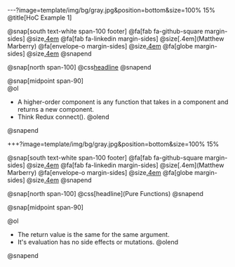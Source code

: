 ---?image=template/img/bg/gray.jpg&position=bottom&size=100% 15%
@title[HoC Example 1]

@snap[south text-white span-100 footer]
@fa[fab fa-github-square margin-sides]
@size[.4em](marberrym)
@fa[fab fa-linkedin margin-sides]
@size[.4em](Matthew Marberry)
@fa[envelope-o margin-sides]
@size[.4em](marberrym@gmail.com)
@fa[globe margin-sides]
@size[.4em](matthew-marberry.com)
@snapend

@snap[north span-100]
@css[headline](HoC's)
@snapend

@snap[midpoint span-90]
<br>
@ol 
- A higher-order component is any function that takes in a component and returns a new component.
- Think Redux connect().
@olend

@snapend


+++?image=template/img/bg/gray.jpg&position=bottom&size=100% 15%

@snap[south text-white span-100 footer]
@fa[fab fa-github-square margin-sides]
@size[.4em](marberrym)
@fa[fab fa-linkedin margin-sides]
@size[.4em](Matthew Marberry)
@fa[envelope-o margin-sides]
@size[.4em](marberrym@gmail.com)
@fa[globe margin-sides]
@size[.4em](matthew-marberry.com)
@snapend

@snap[north span-100]
@css[headline](Pure Functions)
@snapend

@snap[midpoint span-90]
<br>

@ol
- The return value is the same for the same argument.
- It's evaluation has no side effects or mutations.
@olend

@snapend


